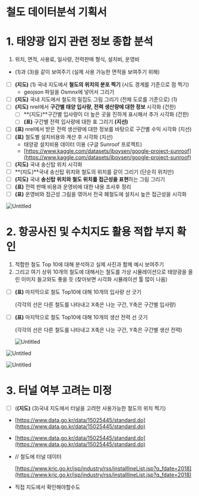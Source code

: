 # 철도 데이터분석 기획서

# 1. 태양광 입지 관련 정보 종합 분석

1. 위치, 면적, 사용료, 일사량, 전력판매 형식, 설치비, 운영비

 - (1)과 (3)을 같이 보여주기 (실제 사용 가능한 면적을 보여주기 위해)

- [ ]  **(지도)** (1) 국내 지도에서 **철도의 위치의 분포 찍기** (시도 경계를 기준으로 점 찍기)
    - geojson 파일을 Osmnx에 넣어서 그리기
- [ ]  **(지도)** 국내 지도에서 철도의 밀집도 그림 그리기 (전체 도로를 기준으로)  (1)
- [ ]  **(지도)** nrel에서 **구간별 태양 입사량, 전력 생산량에 대한 정보** 시각화 (건한)
    - [ ]  **(지도)**구간별 입사량이 더 높은 곳을 진하게 표시해서 추가 시각화 (건한)
    - [ ]  **(표)** 구간별 전력 입사량에 대한 표 그리기 **(**지선**)**
- [ ]  **(표)** nrel에서 받은 전력 생산량에 대한 정보를 바탕으로 구간별 수익 시각화 (지선)
- [ ]  **(표)** 철도별 설치비용와 계산 후 시각화 (지선)
    - 태양광 설치비용 데이터 이용 (구글 Sunroof 프로젝트)
    - [https://www.kaggle.com/datasets/jboysen/google-project-sunroof](https://www.kaggle.com/datasets/jboysen/google-project-sunroof)
- [ ]  **(지도)** 국내 송신탑 위치 시각화
- [ ]  **(지도)**국내 송신탑 위치와 철도의 위치를 같이 그리기 (단순히 위치만)
- [ ]  **(지도)** 국내 **송신탑 위치와 철도 위치를 접근성을 표현**하는 그림 그리기
- [ ]  **(표)** 전력 판매 비용과 운영비에 대한 내용 조사후 정리
- [ ]  **(표)** 운영비와 접근성 그림을 엮어서 전국 폐철도에 설치시 높은 접근성을 시각화

![Untitled](https://s3-us-west-2.amazonaws.com/secure.notion-static.com/318228e6-9298-4b06-ad68-5b8f446c596a/Untitled.png)

# 2. 항공사진 및 수치지도 활용 적합 부지 확인

1. 적합한 철도 Top 10에 대해 분석하고 실제 사진과 함께 예시 보여주기
2. 그리고 여기 상위 10개의 철도에 대해서는 철도를 가상 시뮬레이션으로 태양광을 올린 이미지 들고와도 좋을 듯 (찾아보면 시각화 시뮬레이션 툴 많이 나옴)
- [ ]  **(표)** 마지막으로 철도 Top10에 대해 10개의 입사량 선 긋기
    
     (각각의 선은 다른 철도를 나타내고 X축은 나눈 구간, Y축은 구간별 입사량)
    
- [ ]  **(표)** 마지막으로 철도 Top10에 대해 10개의 생산 전력 선 긋기
    
     (각각의 선은 다른 철도를 나타내고 X축은 나눈 구간, Y축은 구간별 생산 전력)
    
    ![Untitled](https://s3-us-west-2.amazonaws.com/secure.notion-static.com/c812dcae-7303-459e-b317-18627fa409af/Untitled.png)
    

![Untitled](https://s3-us-west-2.amazonaws.com/secure.notion-static.com/1d4e804c-a808-4a59-9939-beac3afe5e6c/Untitled.png)

![Untitled](https://s3-us-west-2.amazonaws.com/secure.notion-static.com/36706249-33a1-4e89-9366-af84561d0e2b/Untitled.png)

# 3. 터널 여부 고려는 미정

- [ ]  (**(지도)** (3)국내 지도에서 터널을 고려한 사용가능한 철도의 위치 찍기)
- [https://www.data.go.kr/data/15025445/standard.do](https://www.data.go.kr/data/15025445/standard.do)
- [https://www.data.go.kr/data/15025445/standard.do](https://www.data.go.kr/data/15025445/standard.do)
- // 철도에 터널 데이터

     [https://www.kric.go.kr/jsp/industry/rss/installlineList.jsp?q_fdate=2018](https://www.kric.go.kr/jsp/industry/rss/installlineList.jsp?q_fdate=2018)

- 직접 지도에서 확인해야할수도
